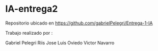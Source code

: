 # IA-entrega2
Repositorio ubicado en https://github.com/gabrielPelegri/Entrega-1-IA

Trabajo realizado por :

Gabriel Pelegri Riis
Jose Luis Oviedo
Victor Navarro
